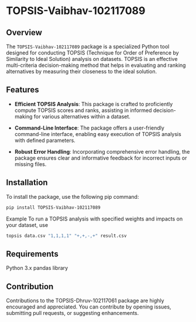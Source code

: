 # TOPSIS-Vaibhav-102117089

## Overview

The `TOPSIS-Vaibhav-102117089` package is a specialized Python tool designed for conducting TOPSIS (Technique for Order of Preference by Similarity to Ideal Solution) analysis on datasets. TOPSIS is an effective multi-criteria decision-making method that helps in evaluating and ranking alternatives by measuring their closeness to the ideal solution.

## Features

- **Efficient TOPSIS Analysis**: This package is crafted to proficiently compute TOPSIS scores and ranks, assisting in informed decision-making for various alternatives within a dataset.

- **Command-Line Interface**: The package offers a user-friendly command-line interface, enabling easy execution of TOPSIS analysis with defined parameters.

- **Robust Error Handling**: Incorporating comprehensive error handling, the package ensures clear and informative feedback for incorrect inputs or missing files.

## Installation

To install the package, use the following pip command:

```bash
pip install TOPSIS-Vaibhav-102117089
```
Example
To run a TOPSIS analysis with specified weights and impacts on your dataset, use
```bash
topsis data.csv "1,1,1,1" "+,+,-,+" result.csv
```
## Requirements
Python 3.x
pandas library
## Contribution
Contributions to the TOPSIS-Dhruv-102117061 package are highly encouraged and appreciated. You can contribute by opening issues, submitting pull requests, or suggesting enhancements.
